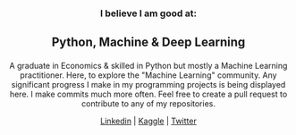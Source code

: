 ### <p align='center'> I believe I am good at: </p>
## <p align='center'> Python, Machine & Deep Learning </p>
<p align='center'>
A graduate in Economics & skilled in Python but mostly a Machine Learning practitioner. Here, to explore the "Machine Learning" community. Any significant progress  I make in my programming projects is being displayed here. I make commits much more often. Feel free to create a pull request to contribute to any of my repositories.
</p>
<p align="center">
  <a href="https://www.linkedin.com/in/prashantyadav05/">Linkedin</a> |
  <a href="https://www.kaggle.com/prashantyadav05">Kaggle</a> |
  <a href="https://twitter.com/retweeper">Twitter</a>
</p>    
